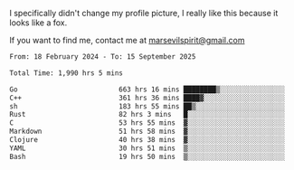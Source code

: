 I specifically didn't change my profile picture, I really like this because it looks like a fox.

If you want to find me, contact me at marsevilspirit@gmail.com

<!--START_SECTION:waka-->

```txt
From: 18 February 2024 - To: 15 September 2025

Total Time: 1,990 hrs 5 mins

Go                         663 hrs 16 mins ████████▒░░░░░░░░░░░░░░░░   33.33 %
C++                        361 hrs 36 mins ████▓░░░░░░░░░░░░░░░░░░░░   18.17 %
sh                         183 hrs 55 mins ██▒░░░░░░░░░░░░░░░░░░░░░░   09.24 %
Rust                       82 hrs 3 mins   █░░░░░░░░░░░░░░░░░░░░░░░░   04.12 %
C                          53 hrs 55 mins  ▓░░░░░░░░░░░░░░░░░░░░░░░░   02.71 %
Markdown                   51 hrs 58 mins  ▓░░░░░░░░░░░░░░░░░░░░░░░░   02.61 %
Clojure                    40 hrs 38 mins  ▓░░░░░░░░░░░░░░░░░░░░░░░░   02.04 %
YAML                       30 hrs 51 mins  ▒░░░░░░░░░░░░░░░░░░░░░░░░   01.55 %
Bash                       19 hrs 50 mins  ▒░░░░░░░░░░░░░░░░░░░░░░░░   01.00 %
```

<!--END_SECTION:waka-->
